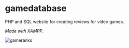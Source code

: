 # gamedatabase
PHP and SQL website for creating reviews for video games.

*Made with XAMPP.*

![gameranks](https://github.com/nylaj/gamedatabase/assets/57721175/2f9e6540-b178-4512-b9d8-a36cf65341de)
